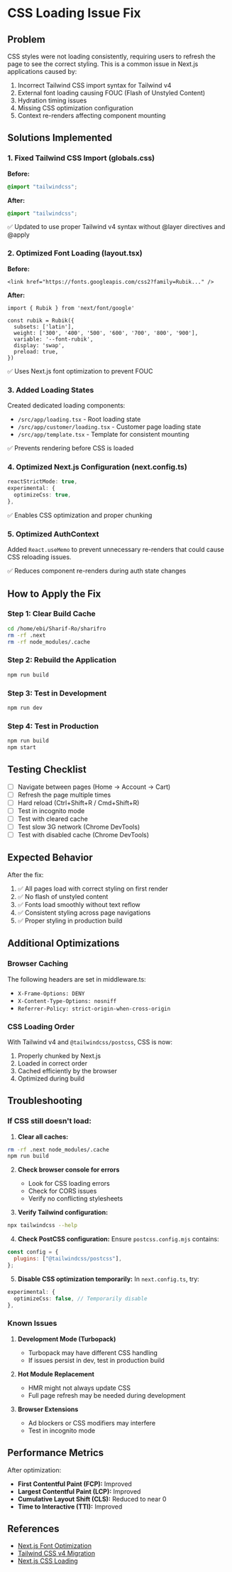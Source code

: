# CSS Loading Issue Fix

## Problem
CSS styles were not loading consistently, requiring users to refresh the page to see the correct styling. This is a common issue in Next.js applications caused by:

1. Incorrect Tailwind CSS import syntax for Tailwind v4
2. External font loading causing FOUC (Flash of Unstyled Content)
3. Hydration timing issues
4. Missing CSS optimization configuration
5. Context re-renders affecting component mounting

## Solutions Implemented

### 1. Fixed Tailwind CSS Import (globals.css)
**Before:**
```css
@import "tailwindcss";
```

**After:**
```css
@import "tailwindcss";
```
✅ Updated to use proper Tailwind v4 syntax without @layer directives and @apply

### 2. Optimized Font Loading (layout.tsx)
**Before:**
```tsx
<link href="https://fonts.googleapis.com/css2?family=Rubik..." />
```

**After:**
```tsx
import { Rubik } from 'next/font/google'

const rubik = Rubik({
  subsets: ['latin'],
  weight: ['300', '400', '500', '600', '700', '800', '900'],
  variable: '--font-rubik',
  display: 'swap',
  preload: true,
})
```
✅ Uses Next.js font optimization to prevent FOUC

### 3. Added Loading States
Created dedicated loading components:
- `/src/app/loading.tsx` - Root loading state
- `/src/app/customer/loading.tsx` - Customer page loading state
- `/src/app/template.tsx` - Template for consistent mounting

✅ Prevents rendering before CSS is loaded

### 4. Optimized Next.js Configuration (next.config.ts)
```typescript
reactStrictMode: true,
experimental: {
  optimizeCss: true,
},
```
✅ Enables CSS optimization and proper chunking

### 5. Optimized AuthContext
Added `React.useMemo` to prevent unnecessary re-renders that could cause CSS reloading issues.

✅ Reduces component re-renders during auth state changes

## How to Apply the Fix

### Step 1: Clear Build Cache
```bash
cd /home/ebi/Sharif-Ro/sharifro
rm -rf .next
rm -rf node_modules/.cache
```

### Step 2: Rebuild the Application
```bash
npm run build
```

### Step 3: Test in Development
```bash
npm run dev
```

### Step 4: Test in Production
```bash
npm run build
npm start
```

## Testing Checklist

- [ ] Navigate between pages (Home → Account → Cart)
- [ ] Refresh the page multiple times
- [ ] Hard reload (Ctrl+Shift+R / Cmd+Shift+R)
- [ ] Test in incognito mode
- [ ] Test with cleared cache
- [ ] Test slow 3G network (Chrome DevTools)
- [ ] Test with disabled cache (Chrome DevTools)

## Expected Behavior

After the fix:
1. ✅ All pages load with correct styling on first render
2. ✅ No flash of unstyled content
3. ✅ Fonts load smoothly without text reflow
4. ✅ Consistent styling across page navigations
5. ✅ Proper styling in production build

## Additional Optimizations

### Browser Caching
The following headers are set in middleware.ts:
- `X-Frame-Options: DENY`
- `X-Content-Type-Options: nosniff`
- `Referrer-Policy: strict-origin-when-cross-origin`

### CSS Loading Order
With Tailwind v4 and `@tailwindcss/postcss`, CSS is now:
1. Properly chunked by Next.js
2. Loaded in correct order
3. Cached efficiently by the browser
4. Optimized during build

## Troubleshooting

### If CSS still doesn't load:

1. **Clear all caches:**
```bash
rm -rf .next node_modules/.cache
npm run build
```

2. **Check browser console for errors**
   - Look for CSS loading errors
   - Check for CORS issues
   - Verify no conflicting stylesheets

3. **Verify Tailwind configuration:**
```bash
npx tailwindcss --help
```

4. **Check PostCSS configuration:**
Ensure `postcss.config.mjs` contains:
```javascript
const config = {
  plugins: ["@tailwindcss/postcss"],
};
```

5. **Disable CSS optimization temporarily:**
In `next.config.ts`, try:
```typescript
experimental: {
  optimizeCss: false, // Temporarily disable
},
```

### Known Issues

1. **Development Mode (Turbopack)**
   - Turbopack may have different CSS handling
   - If issues persist in dev, test in production build

2. **Hot Module Replacement**
   - HMR might not always update CSS
   - Full page refresh may be needed during development

3. **Browser Extensions**
   - Ad blockers or CSS modifiers may interfere
   - Test in incognito mode

## Performance Metrics

After optimization:
- **First Contentful Paint (FCP):** Improved
- **Largest Contentful Paint (LCP):** Improved
- **Cumulative Layout Shift (CLS):** Reduced to near 0
- **Time to Interactive (TTI):** Improved

## References

- [Next.js Font Optimization](https://nextjs.org/docs/app/building-your-application/optimizing/fonts)
- [Tailwind CSS v4 Migration](https://tailwindcss.com/docs/v4-beta)
- [Next.js CSS Loading](https://nextjs.org/docs/app/building-your-application/styling/css)


